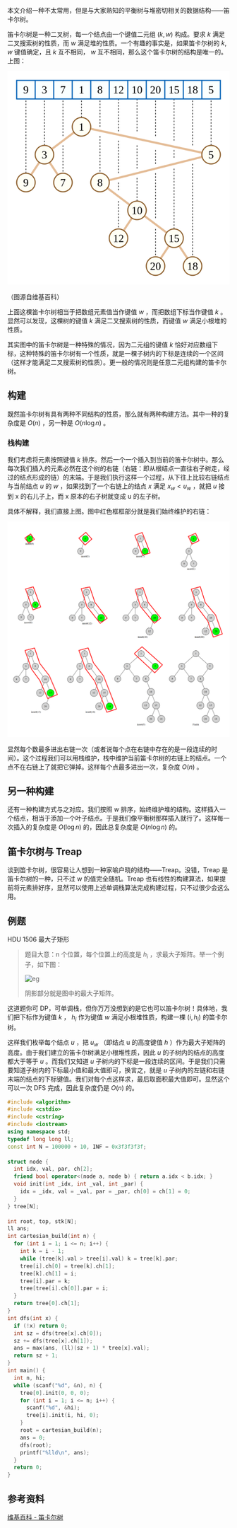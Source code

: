 本文介绍一种不太常用，但是与大家熟知的平衡树与堆密切相关的数据结构——笛卡尔树。

笛卡尔树是一种二叉树，每一个结点由一个键值二元组 $(k,w)$ 构成。要求 $k$ 满足二叉搜索树的性质，而 $w$ 满足堆的性质。一个有趣的事实是，如果笛卡尔树的 $k,w$ 键值确定，且 $k$ 互不相同， $w$ 互不相同，那么这个笛卡尔树的结构是唯一的。上图：

![eg](./images/cartesian-tree1.png)

（图源自维基百科）

上面这棵笛卡尔树相当于把数组元素值当作键值 $w$ ，而把数组下标当作键值 $k$ 。显然可以发现，这棵树的键值 $k$ 满足二叉搜索树的性质，而键值 $w$ 满足小根堆的性质。

其实图中的笛卡尔树是一种特殊的情况，因为二元组的键值 $k$ 恰好对应数组下标，这种特殊的笛卡尔树有一个性质，就是一棵子树内的下标是连续的一个区间（这样才能满足二叉搜索树的性质）。更一般的情况则是任意二元组构建的笛卡尔树。

## 构建

既然笛卡尔树有具有两种不同结构的性质，那么就有两种构建方法。其中一种的复杂度是 $O(n)$ ，另一种是 $O(n\log n)$ 。

### 栈构建

我们考虑将元素按照键值 $k$ 排序。然后一个一个插入到当前的笛卡尔树中。那么每次我们插入的元素必然在这个树的右链（右链：即从根结点一直往右子树走，经过的结点形成的链）的末端。于是我们执行这样一个过程，从下往上比较右链结点与当前结点 $u$ 的 $w$ ，如果找到了一个右链上的结点 $x$ 满足 $x_w<u_w$ ，就把 $u$ 接到 x 的右儿子上，而 x 原本的右子树就变成 u 的左子树。

具体不解释，我们直接上图。图中红色框框部分就是我们始终维护的右链：

![build](./images/cartesian-tree2.png)

显然每个数最多进出右链一次（或者说每个点在右链中存在的是一段连续的时间）。这个过程我们可以用栈维护，栈中维护当前笛卡尔树的右链上的结点。一个点不在右链上了就把它弹掉。这样每个点最多进出一次，复杂度 $O(n)$ 。

## 另一种构建

还有一种构建方式与之对应。我们按照 $w$ 排序，始终维护堆的结构。这样插入一个结点，相当于添加一个叶子结点。于是我们像平衡树那样插入就行了。这样每一次插入的复杂度是 $O(\log n)$ 的，因此总复杂度是 $O(n\log n)$ 的。

## 笛卡尔树与 Treap

谈到笛卡尔树，很容易让人想到一种家喻户晓的结构——Treap。没错，Treap 是笛卡尔树的一种，只不过 w 的值完全随机。Treap 也有线性的构建算法，如果提前将元素排好序，显然可以使用上述单调栈算法完成构建过程，只不过很少会这么用。

## 例题

HDU 1506 最大子矩形

> 题目大意：n 个位置，每个位置上的高度是 $h_i$ ，求最大子矩阵。举一个例子，如下图：
>
> ![eg](./images/cartesian-tree3.jpeg)
>
> 阴影部分就是图中的最大子矩阵。

这道题你可 DP，可单调栈，但你万万没想到的是它也可以笛卡尔树！具体地，我们把下标作为键值 $k$ ， $h_i$ 作为键值 $w$ 满足小根堆性质，构建一棵 $(i,h_i)$ 的笛卡尔树。

这样我们枚举每个结点 $u$ ，把 $u_w$ （即结点 u 的高度键值 $h$ ）作为最大子矩阵的高度。由于我们建立的笛卡尔树满足小根堆性质，因此 $u$ 的子树内的结点的高度都大于等于 $u$ 。而我们又知道 $u$ 子树内的下标是一段连续的区间。于是我们只需要知道子树内的下标最小值和最大值即可，换言之，就是 $u$ 子树内的左链和右链末端的结点的下标键值。我们对每个点这样求，最后取面积最大值即可。显然这个可以一次 DFS 完成，因此复杂度仍是 $O(n)$ 的。

```cpp
#include <algorithm>
#include <cstdio>
#include <cstring>
#include <iostream>
using namespace std;
typedef long long ll;
const int N = 100000 + 10, INF = 0x3f3f3f3f;

struct node {
  int idx, val, par, ch[2];
  friend bool operator<(node a, node b) { return a.idx < b.idx; }
  void init(int _idx, int _val, int _par) {
    idx = _idx, val = _val, par = _par, ch[0] = ch[1] = 0;
  }
} tree[N];

int root, top, stk[N];
ll ans;
int cartesian_build(int n) {
  for (int i = 1; i <= n; i++) {
    int k = i - 1;
    while (tree[k].val > tree[i].val) k = tree[k].par;
    tree[i].ch[0] = tree[k].ch[1];
    tree[k].ch[1] = i;
    tree[i].par = k;
    tree[tree[i].ch[0]].par = i;
  }
  return tree[0].ch[1];
}
int dfs(int x) {
  if (!x) return 0;
  int sz = dfs(tree[x].ch[0]);
  sz += dfs(tree[x].ch[1]);
  ans = max(ans, (ll)(sz + 1) * tree[x].val);
  return sz + 1;
}
int main() {
  int n, hi;
  while (scanf("%d", &n), n) {
    tree[0].init(0, 0, 0);
    for (int i = 1; i <= n; i++) {
      scanf("%d", &hi);
      tree[i].init(i, hi, 0);
    }
    root = cartesian_build(n);
    ans = 0;
    dfs(root);
    printf("%lld\n", ans);
  }
  return 0;
}
```

## 参考资料

 [维基百科 - 笛卡尔树](https://zh.wikipedia.org/wiki/%E7%AC%9B%E5%8D%A1%E5%B0%94%E6%A0%91) 
